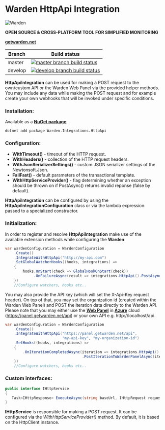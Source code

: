 # Warden HttpApi Integration

![Warden](http://spetz.github.io/img/warden_logo.png)

**OPEN SOURCE & CROSS-PLATFORM TOOL FOR SIMPLIFIED MONITORING**

**[getwarden.net](http://getwarden.net)**

|Branch             |Build status                                                  
|-------------------|-----------------------------------------------------
|master             |[![master branch build status](https://api.travis-ci.org/warden-stack/Warden.Integrations.HttpApi.svg?branch=master)](https://travis-ci.org/warden-stack/Warden.Integrations.HttpApi)
|develop            |[![develop branch build status](https://api.travis-ci.org/warden-stack/Warden.Integrations.HttpApi.svg?branch=develop)](https://travis-ci.org/warden-stack/Warden.Integrations.HttpApi/branches)

**HttpApiIntegration** can be used for making a POST request to the own/custom API or the Warden Web Panel via the provided helper methods. You may include any data while making the POST request and for example create your own webhooks that will be invoked under specific conditions.

### Installation:

Available as a **[NuGet package](https://www.nuget.org/packages/Warden.Integrations.HttpApi)**. 
```
dotnet add package Warden.Integrations.HttpApi
```

### Configuration:

 - **WithTimeout()** - timeout of the HTTP request.
 - **WithHeaders()** - collection of the HTTP request headers.
 - **WithJsonSerializerSettings()** - custom JSON serializer settings of the Newtonsoft.Json.
 - **FailFast()** - default parameters of the transactional template. 
 - **WithHttpServiceProvider()** - flag determining whether an exception should be thrown on if PostAsync() returns invalid reponse (false by default).

**HttpApiIntegration** can be configured by using the **HttpApiIntegrationConfiguration** class or via the lambda expression passed to a specialized constructor. 

### Initialization:

In order to register and resolve **HttpApiIntegration** make use of the available extension methods while configuring the **Warden**:

```csharp
var wardenConfiguration = WardenConfiguration
    .Create()
    .IntegrateWithHttpApi("http://my-api.com")
    .SetGlobalWatcherHooks((hooks, integrations) =>
    {
        hooks.OnStart(check => GlobalHookOnStart(check))
             .OnFailureAsync(result => integrations.HttpApi().PostAsync(new {failure = true}))
    })
    //Configure watchers, hooks etc..
```

You may also provide the API key (which will set the X-Api-Key request header). On top of that, you may set the organization id (created within the Warden Web Panel) and POST the iteration data directly to the Warden API.
Please note that you may either use the **[Web Panel](https://github.com/spetz/Warden/wiki/Web-Panel)** in **[Azure](https://panel.getwarden.net/)** cloud (https://panel.getwarden.net/api) or your own API e.g. http://localhost/api.

```csharp
var wardenConfiguration = WardenConfiguration
    .Create()
    .IntegrateWithHttpApi("https://panel.getwarden.net/api", 
                          "my-api-key", "my-organization-id")
    .SetHooks((hooks, integrations) =>
    {
        .OnIterationCompletedAsync(iteration => integrations.HttpApi()
                                   .PostIterationToWardenPanelAsync(iteration));
    })
    //Configure watchers, hooks etc..
```

### Custom interfaces:
```csharp
public interface IHttpService
{
   Task<IHttpResponse> ExecuteAsync(string baseUrl, IHttpRequest request, TimeSpan? timeout = null)
}
```

**IHttpService** is responsible for making a POST request. It can be configured via the *WithHttpServiceProvider()* method. By default, it is based on the HttpClient instance.